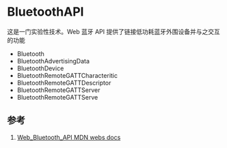# BluetoothAPI

这是一门实验性技术。Web 蓝牙 API 提供了链接低功耗蓝牙外围设备并与之交互的功能

- Bluetooth
- BluetoothAdvertisingData
- BluetoothDevice
- BluetoothRemoteGATTCharacteritic
- BluetoothRemoteGATTDescriptor
- BluetoothRemoteGATTServer
- BluetoothRemoteGATTServe

## 参考

1. [Web_Bluetooth_API MDN webs docs](https://developer.mozilla.org/en-US/docs/Web/API/Web_Bluetooth_API)

